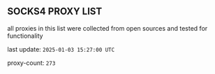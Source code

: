 ## SOCKS4 PROXY LIST

all proxies in this list were collected from open sources and tested for functionality

last update: `2025-01-03 15:27:00 UTC`

proxy-count: `273`
